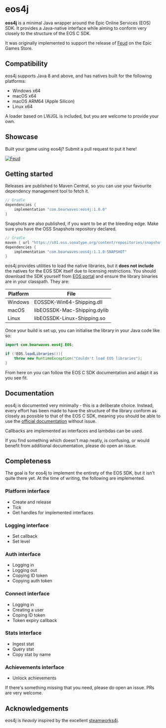 # eos4j

**eos4j** is a minimal Java wrapper around the Epic Online Services (EOS) SDK.
It provides a Java-native interface while aiming to conform very closely to
the structure of the EOS C SDK.

It was originally implemented to support the release of [Feud](
https://store.epicgames.com/en-US/p/feud-19b141
) on the Epic Games Store.

## Compatibility

eos4j supports Java 8 and above, and has natives built for the following
platforms:

- Windows x64
- macOS x64
- macOS ARM64 (Apple Silicon)
- Linux x64

A loader based on LWJGL is included, but you are welcome to provide
your own.

## Showcase

Built your game using eos4j? Submit a pull request to put it here!

[![Feud](https://cdn1.epicgames.com/spt-assets/68be7d7f9c75454eba71957bbbbf2e66/feud-am8w9.jpg?h=240&quality=medium&resize=1&w=180)](https://store.epicgames.com/en-US/p/feud-19b141)

## Getting started

Releases are published to Maven Central, so you can use your favourite
dependency management tool to fetch it.

```groovy
// Gradle
dependencies {
    implementation "com.bearwaves:eos4j:1.0.0"
}
```

Snapshots are also published, if you want to be at the bleeding edge.
Make sure you have the OSS Snapshots repository declared.

```groovy
// Gradle
maven { url "https://s01.oss.sonatype.org/content/repositories/snapshots/" }
dependencies {
    implementation "com.bearwaves:eos4j:1.1.0-SNAPSHOT"
}
```

eos4j provides utilities to load the native libraries, but it **does
not include** the natives for the EOS SDK itself due to licensing
restrictions. You should download the SDK yourself from [EOS portal](
https://dev.epicgames.com/portal
) and ensure the library binaries are in your classpath. They are:

| Platform | File                         |
|----------|------------------------------|
| Windows  | EOSSDK-Win64-Shipping.dll    |
| macOS    | libEOSSDK-Mac-Shipping.dylib |
| Linux    | libEOSSDK-Linux-Shipping.so  |

Once your build is set up, you can initialise the library in your Java code
like so:

```java
import com.bearwaves.eos4j.EOS;

if (!EOS.loadLibraries()){
    throw new RuntimeException("Couldn't load EOS libraries");
}
```

From here on you can follow the EOS C SDK documentation and adapt it as you see fit.

## Documentation

eos4j is documented very minimally - this is a deliberate choice. Instead,
every effort has been made to have the structure of the library conform
as closely as possible to that of the EOS C SDK, meaning you should be
able to use the [official documentation](
https://dev.epicgames.com/docs/api-ref
) without issue.

Callbacks are implemented as interfaces and lambdas can be used.

If you find something which doesn't map neatly, is confusing, or would
benefit from additional documentation, please do open an issue.

## Completeness

The goal is for eos4j to implement the entirety of the EOS SDK, but it
isn't quite there yet. At the time of writing, the following are implemented.

### Platform interface

- Create and release
- Tick
- Get handles for implemented interfaces

### Logging interface

- Set callback
- Set level

### Auth interface

- Logging in
- Logging out
- Copying ID token
- Copying auth token

### Connect interface

- Logging in
- Creating a user
- Coping ID token
- Token expiry callback

### Stats interface

- Ingest stat
- Query stat
- Copy stat by name

### Achievements interface

- Unlock achievements

If there's something missing that you need, please do open an issue. PRs
are very welcome.

## Acknowledgements

eos4j is _heavily_ inspired by the excellent
[steamworks4j](https://github.com/code-disaster/steamworks4j).
